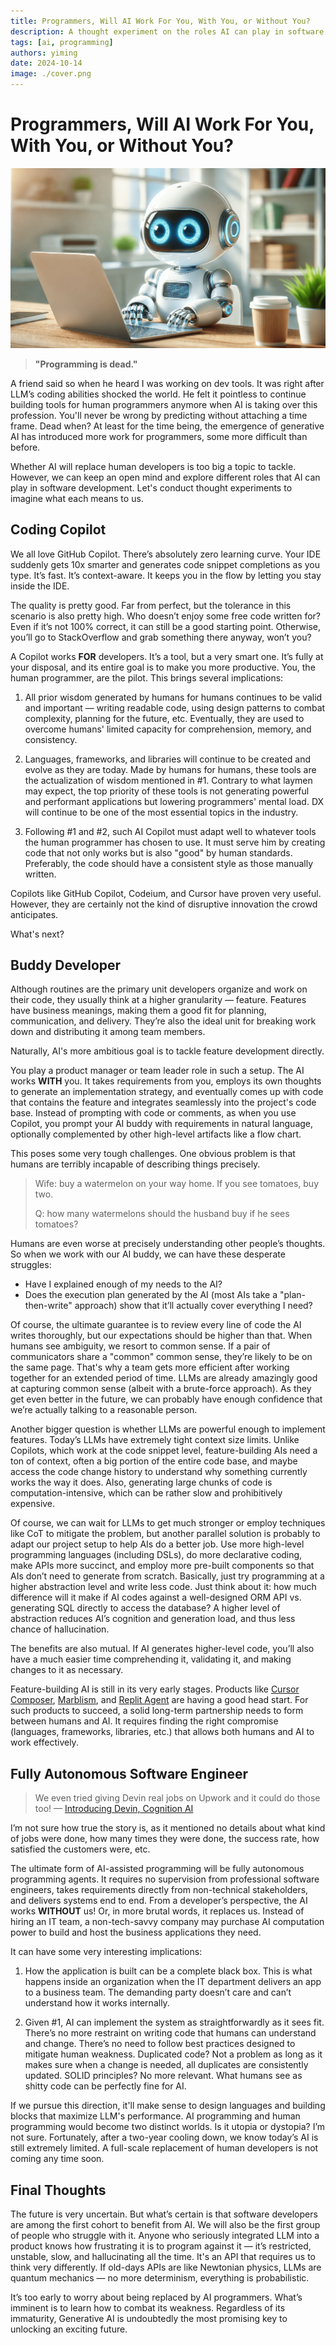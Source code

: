 ```yaml
---
title: Programmers, Will AI Work For You, With You, or Without You?
description: A thought experiment on the roles AI can play in software development.
tags: [ai, programming]
authors: yiming
date: 2024-10-14
image: ./cover.png
---
```


# Programmers, Will AI Work For You, With You, or Without You?

![Cover Image](cover.png)
> **"Programming is dead."**

A friend said so when he heard I was working on dev tools. It was right after LLM’s coding abilities shocked the world. He felt it pointless to continue building tools for human programmers anymore when AI is taking over this profession. You'll never be wrong by predicting without attaching a time frame. Dead when? At least for the time being, the emergence of generative AI has introduced more work for programmers, some more difficult than before.

Whether AI will replace human developers is too big a topic to tackle. However, we can keep an open mind and explore different roles that AI can play in software development. Let's conduct thought experiments to imagine what each means to us.

## Coding Copilot

We all love GitHub Copilot. There’s absolutely zero learning curve. Your IDE suddenly gets 10x smarter and generates code snippet completions as you type. It’s fast. It’s context-aware. It keeps you in the flow by letting you stay inside the IDE. 

The quality is pretty good. Far from perfect, but the tolerance in this scenario is also pretty high. Who doesn’t enjoy some free code written for? Even if it’s not 100% correct, it can still be a good starting point. Otherwise, you’ll go to StackOverflow and grab something there anyway, won’t you?

A Copilot works **FOR** developers. It’s a tool, but a very smart one. It’s fully at your disposal, and its entire goal is to make you more productive. You, the human programmer, are the pilot. This brings several implications:

1. All prior wisdom generated by humans for humans continues to be valid and important — writing readable code, using design patterns to combat complexity, planning for the future, etc. Eventually, they are used to overcome humans' limited capacity for comprehension, memory, and consistency.
   
2. Languages, frameworks, and libraries will continue to be created and evolve as they are today. Made by humans for humans, these tools are the actualization of wisdom mentioned in #1. Contrary to what laymen may expect, the top priority of these tools is not generating powerful and performant applications but lowering programmers' mental load. DX will continue to be one of the most essential topics in the industry.
   
3. Following #1 and #2, such AI Copilot must adapt well to whatever tools the human programmer has chosen to use. It must serve him by creating code that not only works but is also "good" by human standards. Preferably, the code should have a consistent style as those manually written.

Copilots like GitHub Copilot, Codeium, and Cursor have proven very useful. However, they are certainly not the kind of disruptive innovation the crowd anticipates.

What's next?

## Buddy Developer

Although routines are the primary unit developers organize and work on their code, they usually think at a higher granularity — feature. Features have business meanings, making them a good fit for planning, communication, and delivery. They’re also the ideal unit for breaking work down and distributing it among team members.

Naturally, AI's more ambitious goal is to tackle feature development directly.

You play a product manager or team leader role in such a setup. The AI works **WITH** you. It takes requirements from you, employs its own thoughts to generate an implementation strategy, and eventually comes up with code that contains the feature and integrates seamlessly into the project's code base. Instead of prompting with code or comments, as when you use Copilot, you prompt your AI buddy with requirements in natural language, optionally complemented by other high-level artifacts like a flow chart.

This poses some very tough challenges. One obvious problem is that humans are terribly incapable of describing things precisely.

> Wife: buy a watermelon on your way home. If you see tomatoes, buy two.
>
> Q: how many watermelons should the husband buy if he sees tomatoes?
> 

Humans are even worse at precisely understanding other people’s thoughts. So when we work with our AI buddy, we can have these desperate struggles:

- Have I explained enough of my needs to the AI?
- Does the execution plan generated by the AI (most AIs take a "plan-then-write" approach) show that it’ll actually cover everything I need?

Of course, the ultimate guarantee is to review every line of code the AI writes thoroughly, but our expectations should be higher than that. When humans see ambiguity, we resort to common sense. If a pair of communicators share a "common" common sense, they’re likely to be on the same page. That's why a team gets more efficient after working together for an extended period of time. LLMs are already amazingly good at capturing common sense (albeit with a brute-force approach). As they get even better in the future, we can probably have enough confidence that we’re actually talking to a reasonable person.

Another bigger question is whether LLMs are powerful enough to implement features. Today’s LLMs have extremely tight context size limits. Unlike Copilots, which work at the code snippet level, feature-building AIs need a ton of context, often a big portion of the entire code base, and maybe access the code change history to understand why something currently works the way it does. Also, generating large chunks of code is computation-intensive, which can be rather slow and prohibitively expensive.

Of course, we can wait for LLMs to get much stronger or employ techniques like CoT to mitigate the problem, but another parallel solution is probably to adapt our project setup to help AIs do a better job. Use more high-level programming languages (including DSLs), do more declarative coding, make APIs more succinct, and employ more pre-built components so that AIs don’t need to generate from scratch. Basically, just try programming at a higher abstraction level and write less code. Just think about it: how much difference will it make if AI codes against a well-designed ORM API vs. generating SQL directly to access the database? A higher level of abstraction reduces AI’s cognition and generation load, and thus less chance of hallucination. 

The benefits are also mutual. If AI generates higher-level code, you’ll also have a much easier time comprehending it, validating it, and making changes to it as necessary.

Feature-building AI is still in its very early stages. Products like [Cursor Composer](https://youtu.be/V9_RzjqCXP8), [Marblism](https://www.marblism.com/), and [Replit Agent](https://docs.replit.com/replitai/agent) are having a good head start. For such products to succeed, a solid long-term partnership needs to form between humans and AI. It requires finding the right compromise (languages, frameworks, libraries, etc.) that allows both humans and AI to work effectively.

## Fully Autonomous Software Engineer

> We even tried giving Devin real jobs on Upwork and it could do those too!
— [Introducing Devin, Cognition AI](https://www.cognition.ai/blog/introducing-devin#:~:text=We%20even%20tried%20giving%20Devin%20real%20jobs%20on%20Upwork%20and%20it%20could%20do%20those%20too!)
> 

I’m not sure how true the story is, as it mentioned no details about what kind of jobs were done, how many times they were done, the success rate, how satisfied the customers were, etc.

The ultimate form of AI-assisted programming will be fully autonomous programming agents. It requires no supervision from professional software engineers, takes requirements directly from non-technical stakeholders, and delivers systems end to end. From a developer’s perspective, the AI works **WITHOUT** us! Or, in more brutal words, it replaces us. Instead of hiring an IT team, a non-tech-savvy company may purchase AI computation power to build and host the business applications they need. 

It can have some very interesting implications:

1. How the application is built can be a complete black box. This is what happens inside an organization when the IT department delivers an app to a business team. The demanding party doesn’t care and can’t understand how it works internally.
   
2. Given #1, AI can implement the system as straightforwardly as it sees fit. There’s no more restraint on writing code that humans can understand and change. There’s no need to follow best practices designed to mitigate human weakness. Duplicated code? Not a problem as long as it makes sure when a change is needed, all duplicates are consistently updated. SOLID principles? No more relevant. What humans see as shitty code can be perfectly fine for AI.

If we pursue this direction, it'll make sense to design languages and building blocks that maximize LLM's performance. AI programming and human programming would become two distinct worlds. Is it utopia or dystopia? I’m not sure. Fortunately, after a two-year cooling down, we know today’s AI is still extremely limited. A full-scale replacement of human developers is not coming any time soon.

## Final Thoughts

The future is very uncertain. But what’s certain is that software developers are among the first cohort to benefit from AI. We will also be the first group of people who struggle with it. Anyone who seriously integrated LLM into a product knows how frustrating it is to program against it — it’s restricted, unstable, slow, and hallucinating all the time. It's an API that requires us to think very differently. If old-days APIs are like Newtonian physics, LLMs are quantum mechanics — no more determinism, everything is probabilistic.

It’s too early to worry about being replaced by AI programmers. What’s imminent is to learn how to combat its weakness. Regardless of its immaturity, Generative AI is undoubtedly the most promising key to unlocking an exciting future.
